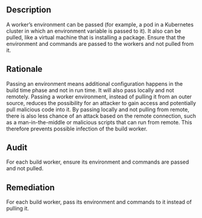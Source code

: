 ## Description

A worker’s environment can be passed (for example, a pod in a Kubernetes cluster in which an environment variable is passed to it). It also can be pulled, like a virtual machine that is installing a package. Ensure that the environment and commands are passed to the workers and not pulled from it.

## Rationale

Passing an environment means additional configuration happens in the build time phase and not in run time. It will also pass locally and not remotely. Passing a worker environment, instead of pulling it from an outer source, reduces the possibility for an attacker to gain access and potentially pull malicious code into it. By passing locally and not pulling from remote, there is also less chance of an attack based on the remote connection, such as a man-in-the-middle or malicious scripts that can run from remote. This therefore prevents possible infection of the build worker.

## Audit

For each build worker, ensure its environment and commands are passed and not pulled.

## Remediation

For each build worker, pass its environment and commands to it instead of pulling it.
